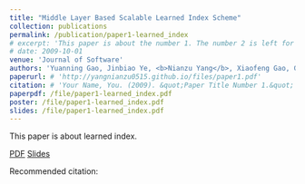 ```yaml
---
title: "Middle Layer Based Scalable Learned Index Scheme"
collection: publications
permalink: /publication/paper1-learned_index
# excerpt: 'This paper is about the number 1. The number 2 is left for future work.'
# date: 2009-10-01
venue: 'Journal of Software'
authors: 'Yuanning Gao, Jinbiao Ye, <b>Nianzu Yang</b>, Xiaofeng Gao, Guihai Chen'
paperurl: # 'http://yangnianzu0515.github.io/files/paper1.pdf'
citation: # 'Your Name, You. (2009). &quot;Paper Title Number 1.&quot; <i>Journal 1</i>. 1(1).'
paperpdf: /file/paper1-learned_index.pdf
poster: /file/paper1-learned_index.pdf
slides: /file/paper1-learned_index.pdf
---
```

This paper is about learned index.

[PDF](http://yangnianzu0515.github.io/files/paper1.pdf)
[Slides](http://yangnianzu0515.github.io/files/paper1.pdf)

Recommended citation:


<!-- Recommended citation: Your Name, You. (2009). "Paper Title Number 1." <i>Journal 1</i>. 1(1). -->